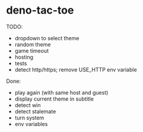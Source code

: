 # deno-tac-toe

TODO:

- dropdown to select theme
- random theme
- game timeout
- hosting
- tests
- detect http/https; remove USE_HTTP env variable

Done:

- play again (with same host and guest)
- display current theme in subtitle
- detect win
- detect stalemate
- turn system
- env variables
